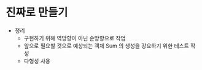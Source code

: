 # 진짜로 만들기
- 정리
    - 구현하기 위해 역방향이 아닌 순방향으로 작업
    - 앞으로 필요할 것으로 예상되는 객체 Sum 의 생성을 강요하기 위한 테스트 작성
    - 다형성 사용